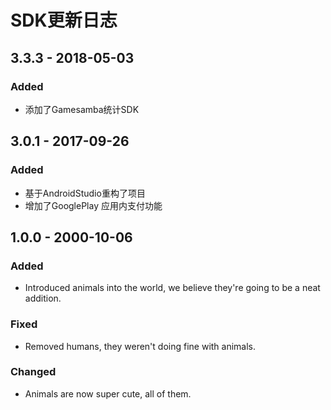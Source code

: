 # SDK更新日志

## 3.3.3 - 2018-05-03

### Added

* 添加了Gamesamba统计SDK

## 3.0.1 - 2017-09-26

### Added

* 基于AndroidStudio重构了项目
* 增加了GooglePlay 应用内支付功能

## 1.0.0 - 2000-10-06

### Added

* Introduced animals into the world, we believe they're going to be a neat addition.

### Fixed

* Removed humans, they weren't doing fine with animals.

### Changed

* Animals are now super cute, all of them.

